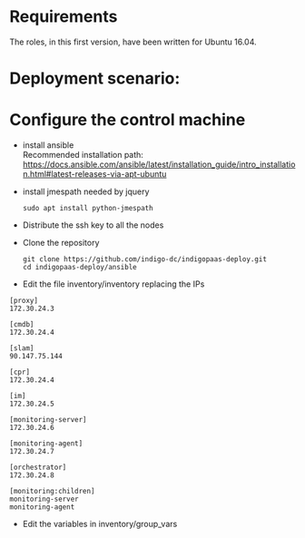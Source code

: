 # Requirements

The roles, in this first version, have been written for Ubuntu 16.04.

# Deployment scenario:



# Configure the control machine

- install ansible <br>Recommended installation path: https://docs.ansible.com/ansible/latest/installation_guide/intro_installation.html#latest-releases-via-apt-ubuntu

- install jmespath needed by jquery
  ````
  sudo apt install python-jmespath
  ````

- Distribute the ssh key to all the nodes

- Clone the repository
  ````
  git clone https://github.com/indigo-dc/indigopaas-deploy.git
  cd indigopaas-deploy/ansible
  ````

- Edit the file inventory/inventory replacing the IPs

````
[proxy]
172.30.24.3

[cmdb]
172.30.24.4

[slam]
90.147.75.144

[cpr]
172.30.24.4

[im]
172.30.24.5

[monitoring-server]
172.30.24.6

[monitoring-agent]
172.30.24.7

[orchestrator]
172.30.24.8

[monitoring:children]
monitoring-server
monitoring-agent

````

- Edit the variables in inventory/group_vars





  
